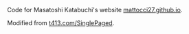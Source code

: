 Code for Masatoshi Katabuchi's website [mattocci27.github.io](https://github.com/mattocci27/mattocci27.github.io).

Modified from [t413.com/SinglePaged](https://github.com/t413/SinglePaged).
